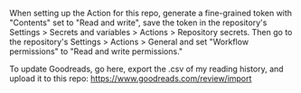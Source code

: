 When setting up the Action for this repo, generate a fine-grained token with "Contents" set to "Read and write", save the token in the repository's Settings > Secrets and variables > Actions > Repository secrets. Then go to the repository's Settings > Actions > General and set "Workflow permissions" to "Read and write permissions."

To update Goodreads, go here, export the .csv of my reading history, and upload it to this repo: https://www.goodreads.com/review/import
